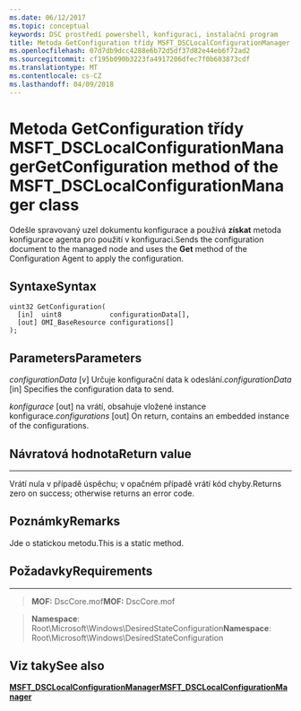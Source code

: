 ```yaml
---
ms.date: 06/12/2017
ms.topic: conceptual
keywords: DSC prostředí powershell, konfiguraci, instalační program
title: Metoda GetConfiguration třídy MSFT_DSCLocalConfigurationManager
ms.openlocfilehash: 07d7db9dcc4288e6b72d5df37d82e44eb6f72ad2
ms.sourcegitcommit: cf195b090b3223fa4917206dfec7f0b603873cdf
ms.translationtype: MT
ms.contentlocale: cs-CZ
ms.lasthandoff: 04/09/2018
---
```

# <a name="getconfiguration-method-of-the-msftdsclocalconfigurationmanager-class"></a><span data-ttu-id="1e74c-103">Metoda GetConfiguration třídy MSFT_DSCLocalConfigurationManager</span><span class="sxs-lookup"><span data-stu-id="1e74c-103">GetConfiguration method of the MSFT_DSCLocalConfigurationManager class</span></span>

<span data-ttu-id="1e74c-104">Odešle spravovaný uzel dokumentu konfigurace a používá **získat** metoda konfigurace agenta pro použití v konfiguraci.</span><span class="sxs-lookup"><span data-stu-id="1e74c-104">Sends the configuration document to the managed node and uses the **Get** method of the Configuration Agent to apply the configuration.</span></span>

<a name="syntax"></a><span data-ttu-id="1e74c-105">Syntaxe</span><span class="sxs-lookup"><span data-stu-id="1e74c-105">Syntax</span></span>
------

```mof
uint32 GetConfiguration(
  [in]  uint8            configurationData[],
  [out] OMI_BaseResource configurations[]
);
```

<a name="parameters"></a><span data-ttu-id="1e74c-106">Parameters</span><span class="sxs-lookup"><span data-stu-id="1e74c-106">Parameters</span></span>
----------

<span data-ttu-id="1e74c-107">*configurationData* \[v\] Určuje konfigurační data k odeslání.</span><span class="sxs-lookup"><span data-stu-id="1e74c-107">*configurationData* \[in\] Specifies the configuration data to send.</span></span>

<span data-ttu-id="1e74c-108">*konfigurace* \[out\] na vrátí, obsahuje vložené instance konfigurace.</span><span class="sxs-lookup"><span data-stu-id="1e74c-108">*configurations* \[out\] On return, contains an embedded instance of the configurations.</span></span>

## <a name="return-value"></a><span data-ttu-id="1e74c-109">Návratová hodnota</span><span class="sxs-lookup"><span data-stu-id="1e74c-109">Return value</span></span>
------------

<span data-ttu-id="1e74c-110">Vrátí nula v případě úspěchu; v opačném případě vrátí kód chyby.</span><span class="sxs-lookup"><span data-stu-id="1e74c-110">Returns zero on success; otherwise returns an error code.</span></span>

## <a name="remarks"></a><span data-ttu-id="1e74c-111">Poznámky</span><span class="sxs-lookup"><span data-stu-id="1e74c-111">Remarks</span></span>

<span data-ttu-id="1e74c-112">Jde o statickou metodu.</span><span class="sxs-lookup"><span data-stu-id="1e74c-112">This is a static method.</span></span>

## <a name="requirements"></a><span data-ttu-id="1e74c-113">Požadavky</span><span class="sxs-lookup"><span data-stu-id="1e74c-113">Requirements</span></span>
------------
><span data-ttu-id="1e74c-114">**MOF:** DscCore.mof</span><span class="sxs-lookup"><span data-stu-id="1e74c-114">**MOF:** DscCore.mof</span></span>

><span data-ttu-id="1e74c-115">**Namespace**: Root\Microsoft\Windows\DesiredStateConfiguration</span><span class="sxs-lookup"><span data-stu-id="1e74c-115">**Namespace**: Root\Microsoft\Windows\DesiredStateConfiguration</span></span>


## <a name="see-also"></a><span data-ttu-id="1e74c-116">Viz taky</span><span class="sxs-lookup"><span data-stu-id="1e74c-116">See also</span></span>


[<span data-ttu-id="1e74c-117">**MSFT_DSCLocalConfigurationManager**</span><span class="sxs-lookup"><span data-stu-id="1e74c-117">**MSFT_DSCLocalConfigurationManager**</span></span>](msft-dsclocalconfigurationmanager.md)